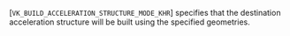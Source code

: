 [`VK_BUILD_ACCELERATION_STRUCTURE_MODE_KHR`] specifies that the
destination acceleration structure will be built using the specified
geometries.